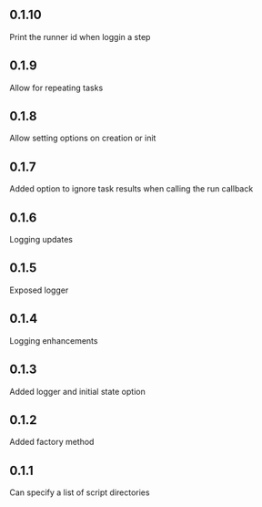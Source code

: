 0.1.10
-----
Print the runner id when loggin a step

0.1.9
-----
Allow for repeating tasks

0.1.8
-----
Allow setting options on creation or init

0.1.7
-----
Added option to ignore task results when calling the run callback

0.1.6
-----
Logging updates

0.1.5
-----
Exposed logger

0.1.4
-----
Logging enhancements

0.1.3
-----
Added logger and initial state option

0.1.2
-----
Added factory method

0.1.1
-----
Can specify a list of script directories

